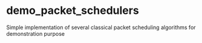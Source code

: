 # demo_packet_schedulers
Simple implementation of several classical packet scheduling algorithms for demonstration purpose
